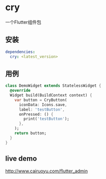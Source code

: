 # cry
一个Flutter组件包

## 安装
```yaml
dependencies:
  cry: <latest_version>
```

## 用例
```dart
class DemoWidget extends StatelessWidget {
  @override
  Widget build(BuildContext context) {
    var button = CryButton(
      iconData: Icons.save,
      label: 'testButton',
      onPressed: () {
        print('testButton');
      },
    );
    return button;
  }
}
```

## live demo
http://www.cairuoyu.com/flutter_admin



